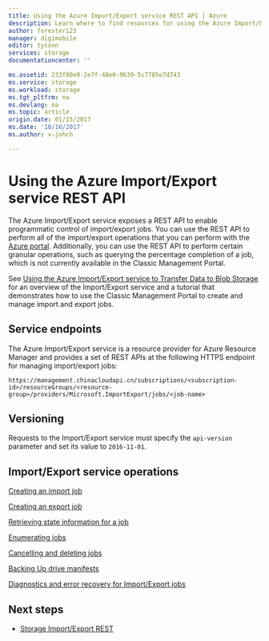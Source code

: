 ```yaml
---
title: Using the Azure Import/Export service REST API | Azure
description: Learn where to find resources for using the Azure Import/Export service REST API, including both how-to and reference material.
author: forester123
manager: digimobile
editor: tysonn
services: storage
documentationcenter: ''

ms.assetid: 233f80e9-2e7f-48e0-9639-5c7785e7d743
ms.service: storage
ms.workload: storage
ms.tgt_pltfrm: na
ms.devlang: na
ms.topic: article
origin.date: 01/15/2017
ms.date: '10/16/2017'
ms.author: v-johch

---
```

# Using the Azure Import/Export service REST API

The Azure Import/Export service exposes a REST API to enable programmatic control of import/export jobs. You can use the REST API to perform all of the import/export operations that you can perform with the [Azure portal](https://portal.azure.cn/). Additionally, you can use the REST API to perform certain granular operations, such as querying the percentage completion of a job, which is not currently available in the Classic Management Portal.

See [Using the Azure Import/Export service to Transfer Data to Blob Storage](../storage-import-export-service.md) for an overview of the Import/Export service and a tutorial that demonstrates how to use the Classic Management Portal to create and manage import and export jobs.

## Service endpoints

The Azure Import/Export service is a resource provider for Azure Resource Manager and provides a set of REST APIs at the following HTTPS endpoint for managing import/export jobs:

```
https://management.chinacloudapi.cn/subscriptions/<subscription-id>/resourceGroups/<resource-group>/providers/Microsoft.ImportExport/jobs/<job-name>
```

## Versioning

Requests to the Import/Export service must specify the `api-version` parameter and set its value to `2016-11-01`.

## Import/Export service operations

[Creating an import job](../storage-import-export-creating-an-import-job.md)

[Creating an export job](../storage-import-export-creating-an-export-job.md)

[Retrieving state information for a job](storage-import-export-retrieving-state-info-for-a-job.md)

[Enumerating jobs](../storage-import-export-enumerating-jobs.md)

[Cancelling and deleting jobs](storage-import-export-cancelling-and-deleting-jobs.md)

[Backing Up drive manifests](../storage-import-export-backing-up-drive-manifests.md)

[Diagnostics and error recovery for Import/Export jobs](../storage-import-export-diagnostics-and-error-recovery.md)

## Next steps

* [Storage Import/Export REST](https://docs.microsoft.com/rest/api/storageimportexport)
<!--Update_Description: wording update-->